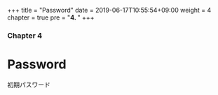 +++
title = "Password"
date = 2019-06-17T10:55:54+09:00
weight = 4
chapter = true
pre = "<b>4. </b>"
+++

### Chapter 4

# Password
初期パスワード
